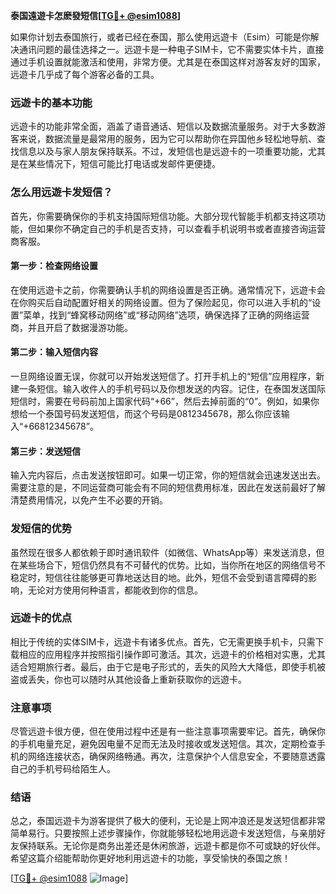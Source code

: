 **泰国遠遊卡怎麽發短信[[TG💪+ @esim1088](https://t.me/s/esim1088)]**

如果你计划去泰国旅行，或者已经在泰国，那么使用远遊卡（Esim）可能是你解决通讯问题的最佳选择之一。远遊卡是一种电子SIM卡，它不需要实体卡片，直接通过手机设置就能激活和使用，非常方便。尤其是在泰国这样对游客友好的国家，远遊卡几乎成了每个游客必备的工具。

### 远遊卡的基本功能

远遊卡的功能非常全面，涵盖了语音通话、短信以及数据流量服务。对于大多数游客来说，数据流量是最常用的服务，因为它可以帮助你在异国他乡轻松地导航、查找信息以及与家人朋友保持联系。不过，发短信也是远遊卡的一项重要功能，尤其是在某些情况下，短信可能比打电话或发邮件更便捷。

### 怎么用远遊卡发短信？

首先，你需要确保你的手机支持国际短信功能。大部分现代智能手机都支持这项功能，但如果你不确定自己的手机是否支持，可以查看手机说明书或者直接咨询运营商客服。

#### 第一步：检查网络设置

在使用远遊卡之前，你需要确认手机的网络设置是否正确。通常情况下，远遊卡会在你购买后自动配置好相关的网络设置。但为了保险起见，你可以进入手机的“设置”菜单，找到“蜂窝移动网络”或“移动网络”选项，确保选择了正确的网络运营商，并且开启了数据漫游功能。

#### 第二步：输入短信内容

一旦网络设置无误，你就可以开始发送短信了。打开手机上的“短信”应用程序，新建一条短信。输入收件人的手机号码以及你想发送的内容。记住，在泰国发送国际短信时，需要在号码前加上国家代码“+66”，然后去掉前面的“0”。例如，如果你想给一个泰国号码发送短信，而这个号码是0812345678，那么你应该输入“+66812345678”。

#### 第三步：发送短信

输入完内容后，点击发送按钮即可。如果一切正常，你的短信就会迅速发送出去。需要注意的是，不同运营商可能会有不同的短信费用标准，因此在发送前最好了解清楚费用情况，以免产生不必要的开销。

### 发短信的优势

虽然现在很多人都依赖于即时通讯软件（如微信、WhatsApp等）来发送消息，但在某些场合下，短信仍然具有不可替代的优势。比如，当你所在地区的网络信号不稳定时，短信往往能够更可靠地送达目的地。此外，短信不会受到语言障碍的影响，无论对方使用何种语言，都能收到你的信息。

### 远遊卡的优点

相比于传统的实体SIM卡，远遊卡有诸多优点。首先，它无需更换手机卡，只需下载相应的应用程序并按照指引操作即可激活。其次，远遊卡的价格相对实惠，尤其适合短期旅行者。最后，由于它是电子形式的，丢失的风险大大降低，即使手机被盗或丢失，你也可以随时从其他设备上重新获取你的远遊卡。

### 注意事项

尽管远遊卡很方便，但在使用过程中还是有一些注意事项需要牢记。首先，确保你的手机电量充足，避免因电量不足而无法及时接收或发送短信。其次，定期检查手机的网络连接状态，确保网络畅通。再次，注意保护个人信息安全，不要随意透露自己的手机号码给陌生人。

### 结语

总之，泰国远遊卡为游客提供了极大的便利，无论是上网冲浪还是发送短信都非常简单易行。只要按照上述步骤操作，你就能够轻松地用远遊卡发送短信，与亲朋好友保持联系。无论你是商务出差还是休闲旅游，远遊卡都是你不可或缺的好伙伴。希望这篇介绍能帮助你更好地利用远遊卡的功能，享受愉快的泰国之旅！

[[TG💪+ @esim1088](https://t.me/s/esim1088) ![Image](https://i.postimg.cc/4NQfJmqS/Snipaste-2025-05-13-00-14-12.png)]